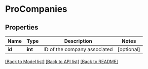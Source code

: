 # ProCompanies

## Properties
Name | Type | Description | Notes
------------ | ------------- | ------------- | -------------
**id** | **int** | ID of the company associated | [optional] 

[[Back to Model list]](../../README.md#documentation-for-models) [[Back to API list]](../../README.md#documentation-for-api-endpoints) [[Back to README]](../../README.md)

